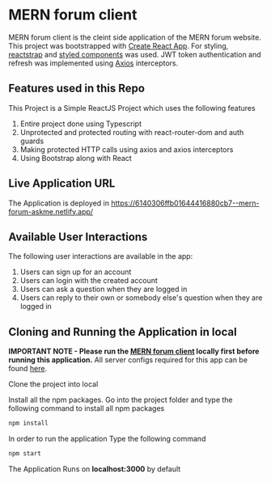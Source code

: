 # MERN forum client

MERN forum client is the cleint side application of the MERN forum website. This project was bootstrapped with [Create React App](https://github.com/facebook/create-react-app).
For styling, [reactstrap](https://reactstrap.github.io/) and [styled components](https://styled-components.com/) was used. JWT token authentication and refresh was implemented using [Axios](https://github.com/axios/axios) interceptors.

## Features used in this Repo

This Project is a Simple ReactJS Project which uses the following features
1. Entire project done using Typescript
2. Unprotected and protected routing with react-router-dom and auth guards
3. Making protected HTTP calls using axios and axios interceptors 
4. Using Bootstrap along with React

## Live Application URL

The Application is deployed in https://6140306ffb01644416880cb7--mern-forum-askme.netlify.app/


## Available User Interactions

The following user interactions are available in the app:

1. Users can sign up for an account
2. Users can login with the created account
3. Users can ask a question when they are logged in
4. Users can reply to their own or somebody else's question when they are logged in

## Cloning and Running the Application in local

**IMPORTANT NOTE - Please run the [MERN forum client](https://github.com/BlueGhost12/mern-forum-server) locally first before running this application.**
All server configs required for this app can be found [here](https://github.com/BlueGhost12/mern-forum-client/blob/main/src/Config/config.ts).

Clone the project into local

Install all the npm packages. Go into the project folder and type the following command to install all npm packages

```bash
npm install
```

In order to run the application Type the following command

```bash
npm start
```

The Application Runs on **localhost:3000** by default



